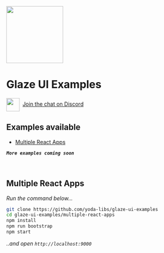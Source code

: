 <img src="https://i.imgur.com/IKLECXW.jpg" width="150"></img>
# Glaze UI Examples

<img src="https://www.freepnglogos.com/uploads/discord-logo-png/discord-logo-logodownload-download-logotipos-1.png" width="35" style="vertical-align:middle" />&nbsp;&nbsp;[Join the chat on Discord](https://discord.gg/hB6ketWMrz)

## Examples available
* [Multiple React Apps](#multiple-react-apps)
  
**_`More examples coming soon`_**

<br />

## Multiple React Apps
_Run the command below..._
```bash
git clone https://github.com/yoda-libs/glaze-ui-examples
cd glaze-ui-examples/multiple-react-apps
npm install
npm run bootstrap
npm start
```
_..and open `http://localhost:9000`_